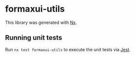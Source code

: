 # formaxui-utils

This library was generated with [Nx](https://nx.dev).

## Running unit tests

Run `nx test formaxui-utils` to execute the unit tests via [Jest](https://jestjs.io).
